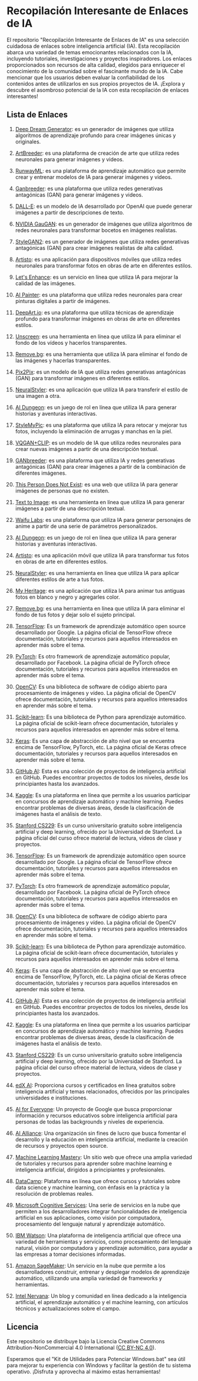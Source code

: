 # Recopilación Interesante de Enlaces de IA

El repositorio "Recopilación Interesante de Enlaces de IA" es una selección cuidadosa de enlaces sobre inteligencia artificial (IA). Esta recopilación abarca una variedad de temas emocionantes relacionados con la IA, incluyendo tutoriales, investigaciones y proyectos inspiradores. Los enlaces proporcionados son recursos de alta calidad, elegidos para enriquecer el conocimiento de la comunidad sobre el fascinante mundo de la IA. Cabe mencionar que los usuarios deben evaluar la confiabilidad de los contenidos antes de utilizarlos en sus propios proyectos de IA. ¡Explora y descubre el asombroso potencial de la IA con esta recopilación de enlaces interesantes!

## Lista de Enlaces

1. [Deep Dream Generator](https://www.example.com): es un generador de imágenes que utiliza algoritmos de aprendizaje profundo para crear imágenes únicas y originales.

2. [ArtBreeder](https://www.example.com): es una plataforma de creación de arte que utiliza redes neuronales para generar imágenes y videos.

3. [RunwayML](https://www.example.com): es una plataforma de aprendizaje automático que permite crear y entrenar modelos de IA para generar imágenes y videos.

4. [Ganbreeder](https://www.example.com): es una plataforma que utiliza redes generativas antagónicas (GAN) para generar imágenes y videos.

5. [DALL-E](https://www.example.com): es un modelo de IA desarrollado por OpenAI que puede generar imágenes a partir de descripciones de texto.

6. [NVIDIA GauGAN](https://www.example.com): es un generador de imágenes que utiliza algoritmos de redes neuronales para transformar bocetos en imágenes realistas.

7. [StyleGAN2](https://www.example.com): es un generador de imágenes que utiliza redes generativas antagónicas (GAN) para crear imágenes realistas de alta calidad.

8. [Artisto](https://www.example.com): es una aplicación para dispositivos móviles que utiliza redes neuronales para transformar fotos en obras de arte en diferentes estilos.

9. [Let's Enhance](https://www.example.com): es un servicio en línea que utiliza IA para mejorar la calidad de las imágenes.

10. [AI Painter](https://www.example.com): es una plataforma que utiliza redes neuronales para crear pinturas digitales a partir de imágenes.

11. [DeepArt.io](https://www.example.com): es una plataforma que utiliza técnicas de aprendizaje profundo para transformar imágenes en obras de arte en diferentes estilos.

12. [Unscreen](https://www.example.com): es una herramienta en línea que utiliza IA para eliminar el fondo de los vídeos y hacerlos transparentes.

13. [Remove.bg](https://www.example.com): es una herramienta que utiliza IA para eliminar el fondo de las imágenes y hacerlas transparentes.

14. [Pix2Pix](https://www.example.com): es un modelo de IA que utiliza redes generativas antagónicas (GAN) para transformar imágenes en diferentes estilos.

15. [NeuralStyler](https://www.example.com): es una aplicación que utiliza IA para transferir el estilo de una imagen a otra.

16. [AI Dungeon](https://www.example.com): es un juego de rol en línea que utiliza IA para generar historias y aventuras interactivas.

17. [StyleMyPic](https://www.example.com): es una plataforma que utiliza IA para retocar y mejorar tus fotos, incluyendo la eliminación de arrugas y manchas en la piel.

18. [VQGAN+CLIP](https://www.example.com): es un modelo de IA que utiliza redes neuronales para crear nuevas imágenes a partir de una descripción textual.

19. [GANbreeder](https://www.example.com): es una plataforma que utiliza IA y redes generativas antagónicas (GAN) para crear imágenes a partir de la combinación de diferentes imágenes.

20. [This Person Does Not Exist](https://www.example.com): es una web que utiliza IA para generar imágenes de personas que no existen.

21. [Text to Image](https://www.example.com): es una herramienta en línea que utiliza IA para generar imágenes a partir de una descripción textual.

22. [Waifu Labs](https://www.example.com): es una plataforma que utiliza IA para generar personajes de anime a partir de una serie de parámetros personalizados.

23. [AI Dungeon](https://www.example.com): es un juego de rol en línea que utiliza IA para generar historias y aventuras interactivas.

24. [Artisto](https://www.example.com): es una aplicación móvil que utiliza IA para transformar tus fotos en obras de arte en diferentes estilos.

25. [NeuralStyler](https://www.example.com): es una herramienta en línea que utiliza IA para aplicar diferentes estilos de arte a tus fotos.

26. [My Heritage](https://www.example.com): es una aplicación que utiliza IA para animar tus antiguas fotos en blanco y negro y agregarles color.

27. [Remove.bg](https://www.example.com): es una herramienta en línea que utiliza IA para eliminar el fondo de tus fotos y dejar solo el sujeto principal.

28. [TensorFlow](https://www.tensorflow.org/): Es un framework de aprendizaje automático open source desarrollado por Google. La página oficial de TensorFlow ofrece documentación, tutoriales y recursos para aquellos interesados en aprender más sobre el tema.

29. [PyTorch](https://pytorch.org/): Es otro framework de aprendizaje automático popular, desarrollado por Facebook. La página oficial de PyTorch ofrece documentación, tutoriales y recursos para aquellos interesados en aprender más sobre el tema.

30. [OpenCV](https://opencv.org/): Es una biblioteca de software de código abierto para procesamiento de imágenes y vídeo. La página oficial de OpenCV ofrece documentación, tutoriales y recursos para aquellos interesados en aprender más sobre el tema.

31. [Scikit-learn](https://scikit-learn.org/): Es una biblioteca de Python para aprendizaje automático. La página oficial de scikit-learn ofrece documentación, tutoriales y recursos para aquellos interesados en aprender más sobre el tema.

32. [Keras](https://keras.io/): Es una capa de abstracción de alto nivel que se encuentra encima de TensorFlow, PyTorch, etc. La página oficial de Keras ofrece documentación, tutoriales y recursos para aquellos interesados en aprender más sobre el tema.

33. [GitHub AI](https://github.com/search?q=ai%20AND%20language%3Alang%2Fpython%2Fjavascript&type=Repositories): Esta es una colección de proyectos de inteligencia artificial en GitHub. Puedes encontrar proyectos de todos los niveles, desde los principiantes hasta los avanzados.

34. [Kaggle](https://www.kaggle.com/): Es una plataforma en línea que permite a los usuarios participar en concursos de aprendizaje automático y machine learning. Puedes encontrar problemas de diversas áreas, desde la clasificación de imágenes hasta el análisis de texto.

35. [Stanford CS229](https://cs229.stanford.edu/): Es un curso universitario gratuito sobre inteligencia artificial y deep learning, ofrecido por la Universidad de Stanford. La página oficial del curso ofrece material de lectura, videos de clase y proyectos.

35. [TensorFlow](https://www.tensorflow.org/): Es un framework de aprendizaje automático open source desarrollado por Google. La página oficial de TensorFlow ofrece documentación, tutoriales y recursos para aquellos interesados en aprender más sobre el tema.

36. [PyTorch](https://pytorch.org/): Es otro framework de aprendizaje automático popular, desarrollado por Facebook. La página oficial de PyTorch ofrece documentación, tutoriales y recursos para aquellos interesados en aprender más sobre el tema.

37. [OpenCV](https://opencv.org/): Es una biblioteca de software de código abierto para procesamiento de imágenes y vídeo. La página oficial de OpenCV ofrece documentación, tutoriales y recursos para aquellos interesados en aprender más sobre el tema.

38. [Scikit-learn](https://scikit-learn.org/): Es una biblioteca de Python para aprendizaje automático. La página oficial de scikit-learn ofrece documentación, tutoriales y recursos para aquellos interesados en aprender más sobre el tema.

39. [Keras](https://keras.io/): Es una capa de abstracción de alto nivel que se encuentra encima de TensorFlow, PyTorch, etc. La página oficial de Keras ofrece documentación, tutoriales y recursos para aquellos interesados en aprender más sobre el tema.

40. [GitHub AI](https://github.com/search?q=ai%20AND%20language%3Alang%2Fpython%2Fjavascript&type=Repositories): Esta es una colección de proyectos de inteligencia artificial en GitHub. Puedes encontrar proyectos de todos los niveles, desde los principiantes hasta los avanzados.

41. [Kaggle](https://www.kaggle.com/): Es una plataforma en línea que permite a los usuarios participar en concursos de aprendizaje automático y machine learning. Puedes encontrar problemas de diversas áreas, desde la clasificación de imágenes hasta el análisis de texto.

42. [Stanford CS229](https://cs229.stanford.edu/): Es un curso universitario gratuito sobre inteligencia artificial y deep learning, ofrecido por la Universidad de Stanford. La página oficial del curso ofrece material de lectura, videos de clase y proyectos.

43. [edX AI](https://www.edx.org/learn/ai): Proporciona cursos y certificados en línea gratuitos sobre inteligencia artificial y temas relacionados, ofrecidos por las principales universidades e instituciones.

44. [AI for Everyone](https://ai.google/for-everyone): Un proyecto de Google que busca proporcionar información y recursos educativos sobre inteligencia artificial para personas de todas las backgrounds y niveles de experiencia.

45. [AI Alliance](https://ailabs.info/): Una organización sin fines de lucro que busca fomentar el desarrollo y la educación en inteligencia artificial, mediante la creación de recursos y proyectos open source.

46. [Machine Learning Mastery](https://machinelearningmastery.com/): Un sitio web que ofrece una amplia variedad de tutoriales y recursos para aprender sobre machine learning e inteligencia artificial, dirigidos a principiantes y profesionales.

47. [DataCamp](https://www.datacamp.com/): Plataforma en línea que ofrece cursos y tutoriales sobre data science y machine learning, con énfasis en la práctica y la resolución de problemas reales.

48. [Microsoft Cognitive Services](https://azure.microsoft.com/services/cognitive-services/): Una serie de servicios en la nube que permiten a los desarrolladores integrar funcionalidades de inteligencia artificial en sus aplicaciones, como visión por computadora, procesamiento del lenguaje natural y aprendizaje automático.

49. [IBM Watson](https://www.ibm.com/watson/): Una plataforma de inteligencia artificial que ofrece una variedad de herramientas y servicios, como procesamiento del lenguaje natural, visión por computadora y aprendizaje automático, para ayudar a las empresas a tomar decisiones informadas.

50. [Amazon SageMaker](https://aws.amazon.com/sagemaker/): Un servicio en la nube que permite a los desarrolladores construir, entrenar y desplegar modelos de aprendizaje automático, utilizando una amplia variedad de frameworks y herramientas.

51. [Intel Nervana](https://nervana.intel.com/): Un blog y comunidad en línea dedicado a la inteligencia artificial, el aprendizaje automático y el machine learning, con artículos técnicos y actualizaciones sobre el campo.


## Licencia

Este repositorio se distribuye bajo la Licencia Creative Commons Attribution-NonCommercial 4.0 International ([CC BY-NC 4.0](https://creativecommons.org/licenses/by-nc/4.0/deed.es)).

Esperamos que el "Kit de Utilidades para Potenciar Windows.bat" sea útil para mejorar tu experiencia con Windows y facilitar la gestión de tu sistema operativo. ¡Disfruta y aprovecha al máximo estas herramientas!
